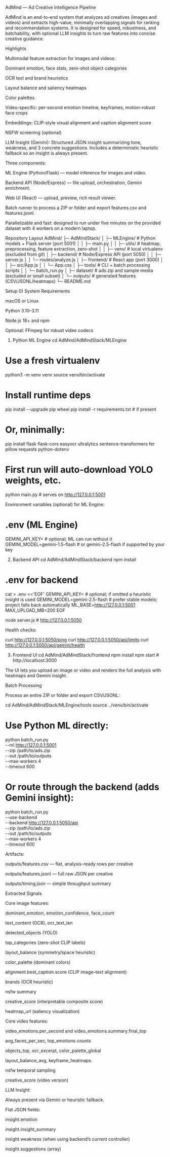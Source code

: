 AdMind — Ad Creative Intelligence Pipeline

AdMind is an end-to-end system that analyzes ad creatives (images and videos) and extracts high-value, minimally overlapping signals for ranking and recommendation systems. It is designed for speed, robustness, and batchability, with optional LLM insights to turn raw features into concise creative guidance.

Highlights

Multimodal feature extraction for images and videos:

Dominant emotion, face stats, zero-shot object categories

OCR text and brand heuristics

Layout balance and saliency heatmaps

Color palettes

Video-specific: per-second emotion timeline, keyframes, motion-robust face crops

Embeddings: CLIP-style visual alignment and caption alignment score

NSFW screening (optional)

LLM Insight (Gemini): Structured JSON insight summarizing tone, weakness, and 3 concrete suggestions. Includes a deterministic heuristic fallback so an insight is always present.

Three components:

ML Engine (Python/Flask) — model inference for images and video.

Backend API (Node/Express) — file upload, orchestration, Gemini enrichment.

Web UI (React) — upload, preview, rich result viewer.

Batch runner to process a ZIP or folder and export features.csv and features.jsonl.

Parallelizable and fast: designed to run under five minutes on the provided dataset with 4 workers on a modern laptop.

Repository Layout
AdMind/
├─ AdMindStack/
│  ├─ MLEngine/                # Python models + Flask server (port 5001)
│  │  ├─ main.py
│  │  ├─ utils/                # heatmap, preprocessing, feature extraction, zero-shot
│  │  ├─ venv/                 # local virtualenv (excluded from git)
│  ├─ backend/                 # Node/Express API (port 5050)
│  │  ├─ server.js
│  │  └─ routes/analyze.js
│  ├─ frontend/                # React app (port 3000)
│  │  ├─ src/App.js
│  │  └─ App.css
│  ├─ tools/                   # CLI + batch processing scripts
│  │  └─ batch_run.py
│  ├─ dataset/                 # ads.zip and sample media (excluded or small subset)
│  └─ outputs/                 # generated features (CSV/JSONL/heatmaps)
└─ README.md

Setup
0) System Requirements

macOS or Linux

Python 3.10–3.11

Node.js 18+ and npm

Optional: FFmpeg for robust video codecs

1) Python ML Engine
cd AdMind/AdMindStack/MLEngine

# Use a fresh virtualenv
python3 -m venv venv
source venv/bin/activate

# Install runtime deps
pip install --upgrade pip wheel
pip install -r requirements.txt  # if present
# Or, minimally:
pip install flask flask-cors easyocr ultralytics sentence-transformers fer pillow requests python-dotenv

# First run will auto-download YOLO weights, etc.
python main.py  # serves on http://127.0.0.1:5001


Environment variables (optional) for ML Engine:

# .env (ML Engine)
GEMINI_API_KEY=<your-key>         # optional; ML can run without it
GEMINI_MODEL=gemini-1.5-flash     # or gemini-2.5-flash if supported by your key

2) Backend API
cd AdMind/AdMindStack/backend
npm install

# .env for backend
cat > .env <<'EOF'
GEMINI_API_KEY=<your-key>         # optional; if omitted a heuristic insight is used
GEMINI_MODEL=gemini-2.5-flash     # prefer stable models; project falls back automatically
ML_BASE=http://127.0.0.1:5001
MAX_UPLOAD_MB=200
EOF

node server.js    # http://127.0.0.1:5050


Health checks:

curl http://127.0.0.1:5050/ping
curl http://127.0.0.1:5050/api/limits
curl http://127.0.0.1:5050/api/gemini/health

3) Frontend UI
cd AdMind/AdMindStack/frontend
npm install
npm start        # http://localhost:3000


The UI lets you upload an image or video and renders the full analysis with heatmaps and Gemini insight.

Batch Processing

Process an entire ZIP or folder and export CSV/JSONL:

cd AdMind/AdMindStack/MLEngine/tools
source ../venv/bin/activate

# Use Python ML directly:
python batch_run.py \
  --ml http://127.0.0.1:5001 \
  --zip /path/to/ads.zip \
  --out /path/to/outputs \
  --max-workers 4 \
  --timeout 600

# Or route through the backend (adds Gemini insight):
python batch_run.py \
  --use-backend \
  --backend http://127.0.0.1:5050/api \
  --zip /path/to/ads.zip \
  --out /path/to/outputs \
  --max-workers 4 \
  --timeout 600


Artifacts:

outputs/features.csv — flat, analysis-ready rows per creative

outputs/features.jsonl — full raw JSON per creative

outputs/timing.json — simple throughput summary

Extracted Signals

Core image features:

dominant_emotion, emotion_confidence, face_count

text_content (OCR), ocr_text_len

detected_objects (YOLO)

top_categories (zero-shot CLIP labels)

layout_balance (symmetry/space heuristic)

color_palette (dominant colors)

alignment.best_caption.score (CLIP image–text alignment)

brands (OCR heuristic)

nsfw summary

creative_score (interpretable composite score)

heatmap_url (saliency visualization)

Core video features:

video_emotions.per_second and video_emotions.summary.final_top

avg_faces_per_sec, top_emotions counts

objects_top, ocr_excerpt, color_palette_global

layout_balance_avg, keyframe_heatmaps

nsfw temporal sampling

creative_score (video version)

LLM Insight:

Always present via Gemini or heuristic fallback.

Flat JSON fields:

insight.emotion

insight.insight_summary

insight.weakness (when using backend’s current controller)

insight.suggestions (array)
